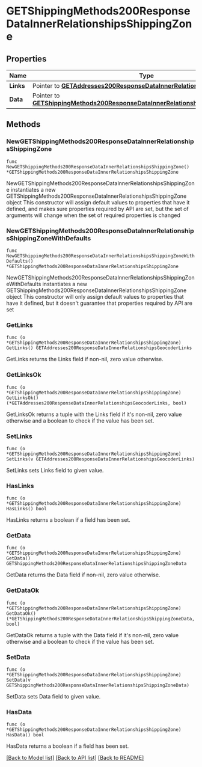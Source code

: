 # GETShippingMethods200ResponseDataInnerRelationshipsShippingZone

## Properties

Name | Type | Description | Notes
------------ | ------------- | ------------- | -------------
**Links** | Pointer to [**GETAddresses200ResponseDataInnerRelationshipsGeocoderLinks**](GETAddresses200ResponseDataInnerRelationshipsGeocoderLinks.md) |  | [optional] 
**Data** | Pointer to [**GETShippingMethods200ResponseDataInnerRelationshipsShippingZoneData**](GETShippingMethods200ResponseDataInnerRelationshipsShippingZoneData.md) |  | [optional] 

## Methods

### NewGETShippingMethods200ResponseDataInnerRelationshipsShippingZone

`func NewGETShippingMethods200ResponseDataInnerRelationshipsShippingZone() *GETShippingMethods200ResponseDataInnerRelationshipsShippingZone`

NewGETShippingMethods200ResponseDataInnerRelationshipsShippingZone instantiates a new GETShippingMethods200ResponseDataInnerRelationshipsShippingZone object
This constructor will assign default values to properties that have it defined,
and makes sure properties required by API are set, but the set of arguments
will change when the set of required properties is changed

### NewGETShippingMethods200ResponseDataInnerRelationshipsShippingZoneWithDefaults

`func NewGETShippingMethods200ResponseDataInnerRelationshipsShippingZoneWithDefaults() *GETShippingMethods200ResponseDataInnerRelationshipsShippingZone`

NewGETShippingMethods200ResponseDataInnerRelationshipsShippingZoneWithDefaults instantiates a new GETShippingMethods200ResponseDataInnerRelationshipsShippingZone object
This constructor will only assign default values to properties that have it defined,
but it doesn't guarantee that properties required by API are set

### GetLinks

`func (o *GETShippingMethods200ResponseDataInnerRelationshipsShippingZone) GetLinks() GETAddresses200ResponseDataInnerRelationshipsGeocoderLinks`

GetLinks returns the Links field if non-nil, zero value otherwise.

### GetLinksOk

`func (o *GETShippingMethods200ResponseDataInnerRelationshipsShippingZone) GetLinksOk() (*GETAddresses200ResponseDataInnerRelationshipsGeocoderLinks, bool)`

GetLinksOk returns a tuple with the Links field if it's non-nil, zero value otherwise
and a boolean to check if the value has been set.

### SetLinks

`func (o *GETShippingMethods200ResponseDataInnerRelationshipsShippingZone) SetLinks(v GETAddresses200ResponseDataInnerRelationshipsGeocoderLinks)`

SetLinks sets Links field to given value.

### HasLinks

`func (o *GETShippingMethods200ResponseDataInnerRelationshipsShippingZone) HasLinks() bool`

HasLinks returns a boolean if a field has been set.

### GetData

`func (o *GETShippingMethods200ResponseDataInnerRelationshipsShippingZone) GetData() GETShippingMethods200ResponseDataInnerRelationshipsShippingZoneData`

GetData returns the Data field if non-nil, zero value otherwise.

### GetDataOk

`func (o *GETShippingMethods200ResponseDataInnerRelationshipsShippingZone) GetDataOk() (*GETShippingMethods200ResponseDataInnerRelationshipsShippingZoneData, bool)`

GetDataOk returns a tuple with the Data field if it's non-nil, zero value otherwise
and a boolean to check if the value has been set.

### SetData

`func (o *GETShippingMethods200ResponseDataInnerRelationshipsShippingZone) SetData(v GETShippingMethods200ResponseDataInnerRelationshipsShippingZoneData)`

SetData sets Data field to given value.

### HasData

`func (o *GETShippingMethods200ResponseDataInnerRelationshipsShippingZone) HasData() bool`

HasData returns a boolean if a field has been set.


[[Back to Model list]](../README.md#documentation-for-models) [[Back to API list]](../README.md#documentation-for-api-endpoints) [[Back to README]](../README.md)


